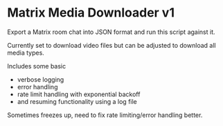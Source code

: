 # Matrix Media Downloader v1

Export a Matrix room chat into JSON format and run this script against it.

Currently set to download video files but can be adjusted to download all media types.

Includes some basic
- verbose logging
- error handling
- rate limit handling with exponential backoff
- and resuming functionality using a log file

Sometimes freezes up, need to fix rate limiting/error handling better.
